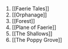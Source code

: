 1. [[Faerie Tales]]
2. [[Orphanage]]
3. [[Forest]]
4. [[Plane of Faerie]]
5. [[The Shallows]]
6. [[The Poppy Grove]]

